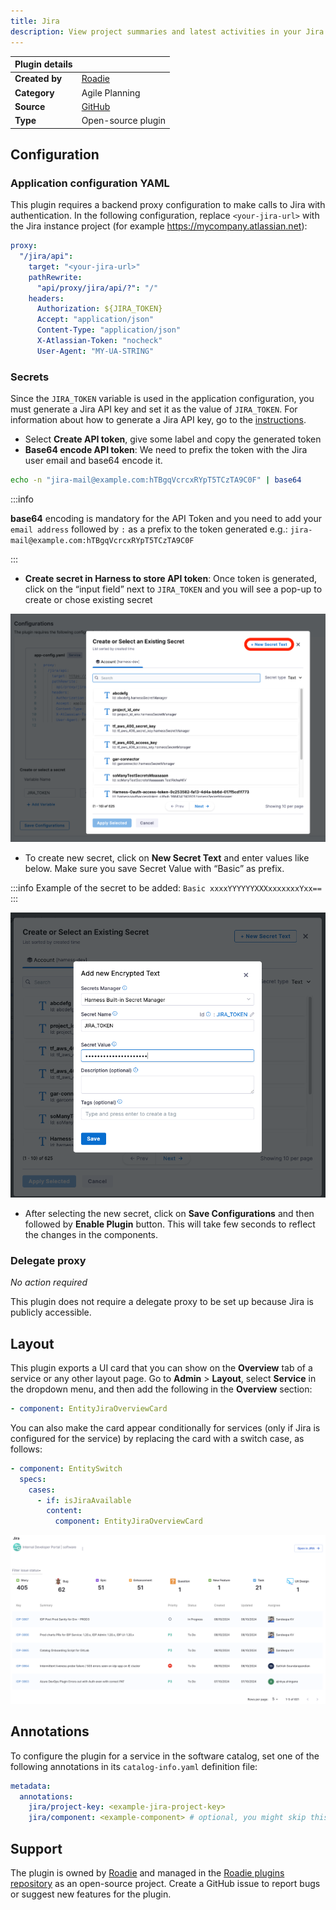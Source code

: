 ```yaml
---
title: Jira
description: View project summaries and latest activities in your Jira project.
---
```


| Plugin details |                                                    |
| -------------- | -------------------------------------------------- |
| **Created by** | [Roadie](https://roadie.io)                        |
| **Category**   | Agile Planning                                     |
| **Source**     | [GitHub](https://roadie.io/backstage/plugins/jira) |
| **Type**       | Open-source plugin                                 |

## Configuration

### Application configuration YAML

This plugin requires a backend proxy configuration to make calls to Jira with authentication. In the following configuration, replace `<your-jira-url>` with the Jira instance project (for example https://mycompany.atlassian.net):

```yaml
proxy:
  "/jira/api":
    target: "<your-jira-url>"
    pathRewrite:
      "api/proxy/jira/api/?": "/"
    headers:
      Authorization: ${JIRA_TOKEN}
      Accept: "application/json"
      Content-Type: "application/json"
      X-Atlassian-Token: "nocheck"
      User-Agent: "MY-UA-STRING"
```

### Secrets

Since the `JIRA_TOKEN` variable is used in the application configuration, you must generate a Jira API key and set it as the value of `JIRA_TOKEN`. For information about how to generate a Jira API key, go to the [instructions](https://id.atlassian.com/manage-profile/security/api-tokens).

- Select **Create API token**, give some label and copy the generated token
- **Base64 encode API token**: We need to prefix the token with the Jira user email and base64 encode it.
```sh
echo -n "jira-mail@example.com:hTBgqVcrcxRYpT5TCzTA9C0F" | base64
```

:::info

**base64** encoding is mandatory for the API Token and you need to add your `email address` followed by `:` as a prefix to the token generated e.g.: `jira-mail@example.com:hTBgqVcrcxRYpT5TCzTA9C0F`

:::

- **Create secret in Harness to store API token**: Once token is generated, click on the “input field” next to `JIRA_TOKEN` and you will see a pop-up to create or chose existing secret

![](./static/select-secret.png)

- To create new secret, click on **New Secret Text** and enter values like below. Make sure you save Secret Value with “Basic” as prefix. 


:::info
Example of the secret to be added: `Basic xxxxYYYYYYXXXxxxxxxxYxx==`
:::

![](./static/add-secret.png)

- After selecting the new secret, click on **Save Configurations** and then followed by **Enable Plugin** button. This will take few seconds to reflect the changes in the components.

### Delegate proxy

_No action required_

This plugin does not require a delegate proxy to be set up because Jira is publicly accessible.

## Layout

This plugin exports a UI card that you can show on the **Overview** tab of a service or any other layout page. Go to **Admin** > **Layout**, select **Service** in the dropdown menu, and then add the following in the **Overview** section:

```yaml
- component: EntityJiraOverviewCard
```

You can also make the card appear conditionally for services (only if Jira is configured for the service) by replacing the card with a switch case, as follows:

```yaml
- component: EntitySwitch
  specs:
    cases:
      - if: isJiraAvailable
        content:
          component: EntityJiraOverviewCard
```

![](./static/jira-card.png)

## Annotations

To configure the plugin for a service in the software catalog, set one of the following annotations in its `catalog-info.yaml` definition file:

```yaml
metadata:
  annotations:
    jira/project-key: <example-jira-project-key>
    jira/component: <example-component> # optional, you might skip this value to fetch data for all components
```

## Support

The plugin is owned by [Roadie](https://roadie.io) and managed in the [Roadie plugins repository](https://github.com/roadieHQ/roadie-backstage-plugins) as an open-source project. Create a GitHub issue to report bugs or suggest new features for the plugin.
